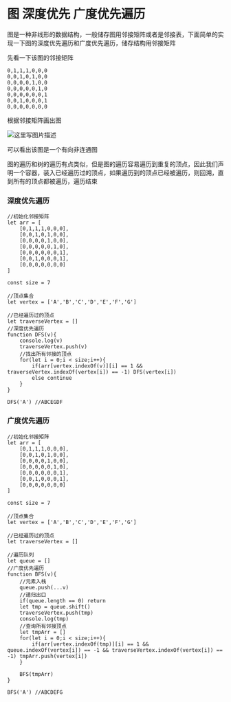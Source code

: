 # 图 深度优先 广度优先遍历

图是一种非线形的数据结构，一般储存图用邻接矩阵或者是邻接表，下面简单的实现一下图的深度优先遍历和广度优先遍历，储存结构用邻接矩阵

先看一下该图的邻接矩阵

```
0,1,1,1,0,0,0
0,0,1,0,1,0,0
0,0,0,0,1,0,0
0,0,0,0,0,1,0
0,0,0,0,0,0,1
0,0,1,0,0,0,1
0,0,0,0,0,0,0
```

根据邻接矩阵画出图

![这里写图片描述](https://img-blog.csdn.net/201804092150555?watermark/2/text/aHR0cHM6Ly9ibG9nLmNzZG4ubmV0L0hhb0RhV2FuZw==/font/5a6L5L2T/fontsize/400/fill/I0JBQkFCMA==/dissolve/70)

可以看出该图是一个有向非连通图

图的遍历和树的遍历有点类似，但是图的遍历容易遍历到重复的顶点，因此我们声明一个容器，装入已经遍历过的顶点，如果遍历到的顶点已经被遍历，则回溯，直到所有的顶点都被遍历，遍历结束

### 深度优先遍历

```
//初始化邻接矩阵
let arr = [
    [0,1,1,1,0,0,0],
    [0,0,1,0,1,0,0],
    [0,0,0,0,1,0,0],
    [0,0,0,0,0,1,0],
    [0,0,0,0,0,0,1],
    [0,0,1,0,0,0,1],
    [0,0,0,0,0,0,0]
]

const size = 7

//顶点集合
let vertex = ['A','B','C','D','E','F','G']

//已经遍历过的顶点
let traverseVertex = []
//深度优先遍历
function DFS(v){
    console.log(v)
    traverseVertex.push(v)
    //找出所有邻接的顶点
    for(let i = 0;i < size;i++){
        if(arr[vertex.indexOf(v)][i] == 1 && traverseVertex.indexOf(vertex[i]) == -1) DFS(vertex[i])
        else continue
    }
}

DFS('A') //ABCEGDF
```

### 广度优先遍历

```
//初始化邻接矩阵
let arr = [
    [0,1,1,1,0,0,0],
    [0,0,1,0,1,0,0],
    [0,0,0,0,1,0,0],
    [0,0,0,0,0,1,0],
    [0,0,0,0,0,0,1],
    [0,0,1,0,0,0,1],
    [0,0,0,0,0,0,0]
]

const size = 7

//顶点集合
let vertex = ['A','B','C','D','E','F','G']

//已经遍历过的顶点
let traverseVertex = []

//遍历队列
let queue = []
//广度优先遍历
function BFS(v){
    //元素入栈
    queue.push(...v)
    //递归出口
    if(queue.length == 0) return
    let tmp = queue.shift()
    traverseVertex.push(tmp)
    console.log(tmp)
    //查询所有邻接顶点
    let tmpArr = []
    for(let i = 0;i < size;i++){
        if(arr[vertex.indexOf(tmp)][i] == 1 && queue.indexOf(vertex[i]) == -1 && traverseVertex.indexOf(vertex[i]) == -1) tmpArr.push(vertex[i])
    }

    BFS(tmpArr)
}

BFS('A') //ABCDEFG
```



